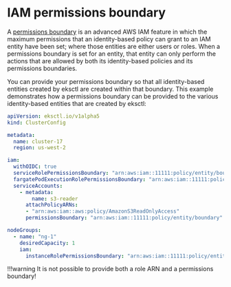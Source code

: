 # IAM permissions boundary

A [permissions boundary][permissions-boundary] is an advanced AWS IAM feature in which the maximum permissions that an identity-based policy can grant to an IAM entity have been set; where those entities are either users or roles. When a permissions boundary is set for an entity, that entity can only perform the actions that are allowed by both its identity-based policies and its permissions boundaries.

You can provide your permissions boundary so that all identity-based entities created by eksctl are created within that boundary. This example demonstrates how a permissions boundary can be provided to the various identity-based entities that are created by eksctl:

```yaml
apiVersion: eksctl.io/v1alpha5
kind: ClusterConfig

metadata:
  name: cluster-17
  region: us-west-2

iam:
  withOIDC: true
  serviceRolePermissionsBoundary: "arn:aws:iam::11111:policy/entity/boundary"
  fargatePodExecutionRolePermissionsBoundary: "arn:aws:iam::11111:policy/entity/boundary"
  serviceAccounts:
    - metadata:
        name: s3-reader
      attachPolicyARNs:
      - "arn:aws:iam::aws:policy/AmazonS3ReadOnlyAccess"
      permissionsBoundary: "arn:aws:iam::11111:policy/entity/boundary"

nodeGroups:
  - name: "ng-1"
    desiredCapacity: 1
    iam:
      instanceRolePermissionsBoundary: "arn:aws:iam::11111:policy/entity/boundary"
```

!!!warning
    It is not possible to provide both a role ARN and a permissions boundary!

[permissions-boundary]: https://docs.aws.amazon.com/IAM/latest/UserGuide/access_policies_boundaries.html

